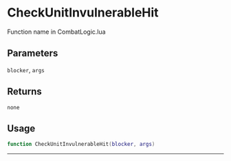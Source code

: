 # CheckUnitInvulnerableHit
Function name in CombatLogic.lua
## Parameters
`blocker`, `args`
## Returns
`none`
## Usage
```lua
function CheckUnitInvulnerableHit(blocker, args)
```
---
